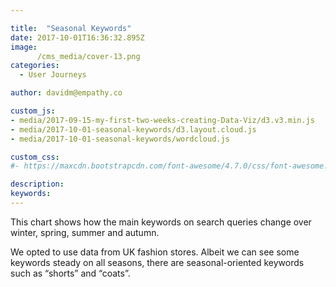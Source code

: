 ```yaml
---

title:  "Seasonal Keywords"
date: 2017-10-01T16:36:32.895Z
image:
      /cms_media/cover-13.png
categories:
  - User Journeys

author: davidm@empathy.co

custom_js:
- media/2017-09-15-my-first-two-weeks-creating-Data-Viz/d3.v3.min.js
- media/2017-10-01-seasonal-keywords/d3.layout.cloud.js
- media/2017-10-01-seasonal-keywords/wordcloud.js

custom_css:
#- https://maxcdn.bootstrapcdn.com/font-awesome/4.7.0/css/font-awesome.min.css

description:
keywords:
---
```


<div class="wordcloud" align="center"></div>

This chart shows how the main keywords on search queries change over winter, spring, summer and autumn. 

We opted to use data from UK fashion stores. Albeit we can see some keywords steady on all seasons, there are seasonal-oriented keywords such as “shorts” and “coats”.
<style>
    
	
    </style>
